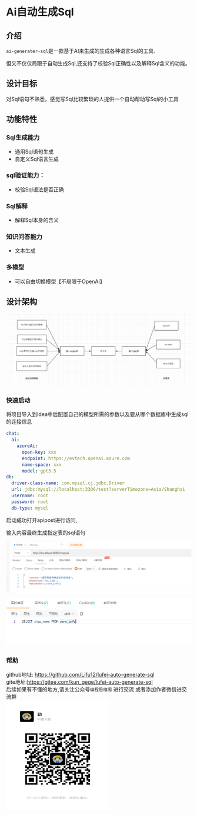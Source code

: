 # Ai自动生成Sql

## 介绍

`ai-generater-sql`是一款基于AI来生成的生成各种语言Sql的工具.

但又不仅仅局限于自动生成Sql,还支持了校验Sql正确性以及解释Sql含义的功能。

## 设计目标

对Sql语句不熟悉，感觉写Sql比较繁琐的人提供一个自动帮助写Sql的小工具

## 功能特性

### Sql生成能力

- 通用Sql语句生成
- 自定义Sql语言生成

### sql验证能力：

- 校验Sql语法是否正确

### Sql解释

- 解释Sql本身的含义

### 知识问答能力

- 文本生成

### 多模型

- 可以自由切换模型【不局限于OpenAi】

## 设计架构
![img_1.png](Ai自动生成Sql.assets/img_1.png)

### 快速启动

将项目导入到Idea中后配置自己的模型所需的参数以及要从哪个数据库中生成sql的连接信息

```yaml
chat:
  ai:
    azureAi:
      open-key: xxx
      endpoint: https://evtech.openai.azure.com
      name-space: xxx
      model: gpt3.5
db:
  driver-class-name: com.mysql.cj.jdbc.Driver
  url: jdbc:mysql://localhost:3306/test?serverTimezone=Asia/Shanghai
  username: root
  password: root
  db-type: mysql
```



启动成功打开apipost进行访问,

输入内容最终生成指定表的sql语句

![image-20240512141846563](Ai自动生成Sql.assets/image-20240512141846563.png)

![image-20240512141902235](Ai自动生成Sql.assets/image-20240512141902235.png)

### 帮助
github地址: https://github.com/Lifu12/lufei-auto-generate-sql <br>
gite地址:https://gitee.com/kun_gege/lufei-auto-generate-sql <br>
后续如果有不懂的地方,请关注公众号`编程思维阁` 进行交流
或者添加作者微信进交流群<br>
<img src="Ai自动生成Sql.assets/img.png"  height="300px" title="微信二维码" width="280px">
